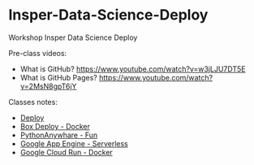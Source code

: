 # Insper-Data-Science-Deploy
Workshop Insper Data Science Deploy

Pre-class videos:

- What is GitHub? https://www.youtube.com/watch?v=w3jLJU7DT5E
- What is GitHub Pages? https://www.youtube.com/watch?v=2MsN8gpT6jY

Classes notes:

- [Deploy](deploy-001.ipynb)
- [Box Deploy - Docker](box-deploy-002.ipynb)
- [PythonAnywhare - Fun](pythonanywhare-003.ipynb)
- [Google App Engine - Serverless](GoogleAppEngine-0004.ipynb)
- [Google Cloud Run - Docker](GoogleCloudRun-005.ipynb)
